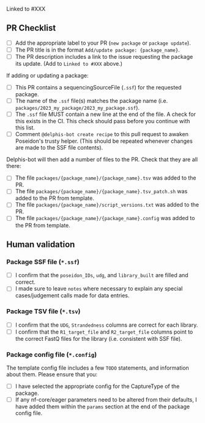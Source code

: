 <!--
# poseidon-framework/minotaur-recipes package request

Hello there!

Thanks for suggesting a new publication to add to the Poseidon Minotaur Archive!
Please ensure you are completing all the TODOs outlined in these comments for each section.
-->

Linked to #XXX <!-- TODO: Please link the issue requesting the package here. -->

## PR Checklist

- [ ] Add the appropriate label to your PR (`new package` or `package update`).
- [ ] The PR title is in the format `Add/update package: {package_name}`.
- [ ] The PR description includes a link to the issue requesting the package its
      update. (Add to `Linked to #XXX` above.)

If adding or updating a package:

- [ ] This PR contains a sequencingSourceFile (`.ssf`) for the requested
      package.
- [ ] The name of the `.ssf` file(s) matches the package name (i.e.
      `packages/2023_my_package/2023_my_package.ssf`).
- [ ] The `.ssf` file MUST contain a new line at the end of the file.
      A check for this exists in the CI. This check should pass before
      you continue with this list.
- [ ] Comment `@delphis-bot create recipe` to this pull request to awaken
      Poseidon's trusty helper. (This should be repeated whenever changes are
      made to the SSF file contents).

Delphis-bot will then add a number of files to the PR. Check that they are all
there:

- [ ] The file `packages/{package_name}/{package_name}.tsv` was added to the PR.
- [ ] The file `packages/{package_name}/{package_name}.tsv_patch.sh` was added
      to the PR from template.
- [ ] The file `packages/{package_name}/script_versions.txt` was added to the
      PR.
- [ ] The file `packages/{package_name}/{package_name}.config` was added to the
    PR from template.
<!-- TODO: Follow the steps outlined above and tick them off as you go. -->

## Human validation

<!-- TODO: Please do the minimal validation of the files outlined below -->

### Package SSF file (`*.ssf`)

- [ ] I confirm that the `poseidon_IDs`, `udg`, and `library_built` are filled
      and correct.
- [ ] I made sure to leave `notes` where necessary to explain any special
      cases/judgement calls made for data entries.

### Package TSV file (`*.tsv`)

- [ ] I confirm that the `UDG`, `Strandedness` columns are correct for each
      library.
- [ ] I confirm that the `R1_target_file` and `R2_target_file` columns point to
      the correct FastQ files for the library (i.e. consistent with SSF file).

### Package config file (`*.config`)

The template config file includes a few `TODO` statements, and information about
them. Please ensure that you:

- [ ] I have selected the appropriate config for the CaptureType of the package.
- [ ] If any nf-core/eager parameters need to be altered from their defaults, I
      have added them within the `params` section at the end of the package
      config file.
